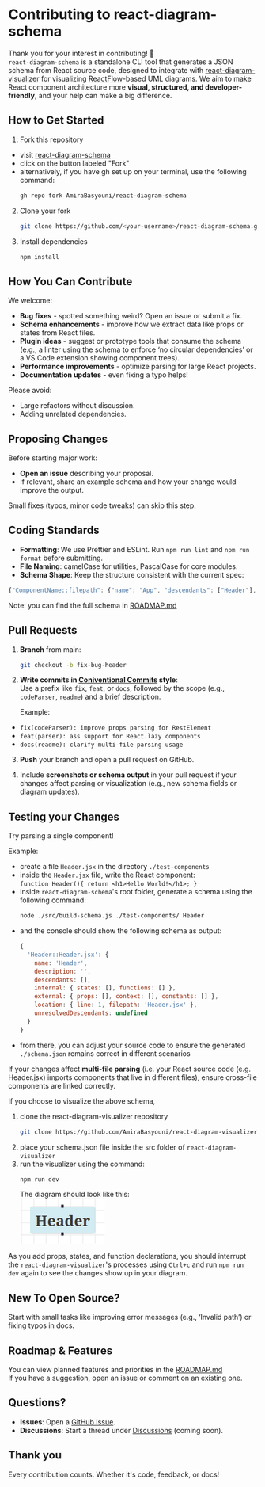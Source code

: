 # Contributing to react-diagram-schema

Thank you for your interest in contributing! 🎉  
`react-diagram-schema` is a standalone CLI tool that generates a JSON schema from React source code, designed to integrate with [react-diagram-visualizer](https://github.com/AmiraBasyouni/react-diagram-visualizer) for visualizing [ReactFlow](https://reactflow.dev/)-based UML diagrams. We aim to make React component architecture more **visual, structured, and developer-friendly**, and your help can make a big difference.

## How to Get Started

1. Fork this repository

- visit [react-diagram-schema](https://github.com/AmiraBasyouni/react-diagram-schema)
- click on the button labeled "Fork"
- alternatively, if you have gh set up on your terminal, use the following command:
  ```bash
  gh repo fork AmiraBasyouni/react-diagram-schema
  ```

2. Clone your fork

   ```bash
   git clone https://github.com/<your-username>/react-diagram-schema.git
   ```

3. Install dependencies
   ```bash
   npm install
   ```

## How You Can Contribute

We welcome:

- **Bug fixes** - spotted something weird? Open an issue or submit a fix.
- **Schema enhancements** - improve how we extract data like props or states from React files.
- **Plugin ideas** - suggest or prototype tools that consume the schema (e.g., a linter using the schema to enforce ‘no circular dependencies’ or a VS Code extension showing component trees).
- **Performance improvements** - optimize parsing for large React projects.
- **Documentation updates** - even fixing a typo helps!

Please avoid:

- Large refactors without discussion.
- Adding unrelated dependencies.

## Proposing Changes

Before starting major work:

- **Open an issue** describing your proposal.
- If relevant, share an example schema and how your change would improve the output.

Small fixes (typos, minor code tweaks) can skip this step.

## Coding Standards

- **Formatting**: We use Prettier and ESLint. Run `npm run lint` and `npm run format` before submitting.
- **File Naming**: camelCase for utilities, PascalCase for core modules.
- **Schema Shape**: Keep the structure consistent with the current spec:

```js
{"ComponentName::filepath": {"name": "App", "descendants": ["Header"], "location": {"line": 7}}}
```

Note: you can find the full schema in [ROADMAP.md](https://github.com/AmiraBasyouni/react-diagram-schema)

## Pull Requests

1. **Branch** from main:

   ```bash
   git checkout -b fix-bug-header
   ```

2. **Write commits in [Coniventional Commits](https://www.conventionalcommits.org/) style**:  
   Use a prefix like `fix`, `feat`, or `docs`, followed by the scope (e.g., `codeParser`, `readme`) and a brief description. 
 
   Example:

- `fix(codeParser): improve props parsing for RestElement`
- `feat(parser): ass support for React.lazy components`
- `docs(readme): clarify multi-file parsing usage`

3. **Push** your branch and open a pull request on GitHub.

4. Include **screenshots or schema output** in your pull request if your changes affect parsing or visualization (e.g., new schema fields or diagram updates).

## Testing your Changes

Try parsing a single component!

Example:

- create a file `Header.jsx` in the directory `./test-components`
- inside the `Header.jsx` file, write the React component:  
  `function Header(){ return <h1>Hello World!</h1>; }`
- inside `react-diagram-schema`'s root folder, generate a schema using the following command:
  ```bash
  node ./src/build-schema.js ./test-components/ Header
  ```
- and the console should show the following schema as output:
  ```js
  {
    'Header::Header.jsx': {
      name: 'Header',
      description: '',
      descendants: [],
      internal: { states: [], functions: [] },
      external: { props: [], context: [], constants: [] },
      location: { line: 1, filepath: 'Header.jsx' },
      unresolvedDescendants: undefined
    }
  }
  ```
- from there, you can adjust your source code to ensure the generated `./schema.json` remains correct in different scenarios

If your changes affect **multi-file parsing** (i.e. your React source code (e.g. Header.jsx) imports components that live in different files), ensure cross-file components are linked correctly.

If you choose to visualize the above schema,

1. clone the react-diagram-visualizer repository
   ```bash
   git clone https://github.com/AmiraBasyouni/react-diagram-visualizer.git
   ```
2. place your schema.json file inside the src folder of `react-diagram-visualizer`
3. run the visualizer using the command:
   ```bash
   npm run dev
   ```
   The diagram should look like this:  
   ![Simple ReactFlow Diagram Demo](assets/contributing-md-diagram-preview.png)

As you add props, states, and function declarations, you should interrupt the `react-diagram-visualizer`'s processes using `Ctrl+c` and run `npm run dev` again to see the changes show up in your diagram.

## New To Open Source?

Start with small tasks like improving error messages (e.g., ‘Invalid path’) or fixing typos in docs.

## Roadmap & Features

You can view planned features and priorities in the [ROADMAP.md](https://github.com/AmiraBasyouni/react-diagram-schema/blob/main/ROADMAP.md)  
If you have a suggestion, open an issue or comment on an existing one.

## Questions?

- **Issues**: Open a [GitHub Issue](https://github.com/AmiraBasyouni/react-diagram-schema/issues).
- **Discussions**: Start a thread under [Discussions](https://github.com/AmiraBasyouni/react-diagram-schema/discussions) (coming soon).

## Thank you

Every contribution counts. Whether it's code, feedback, or docs!
